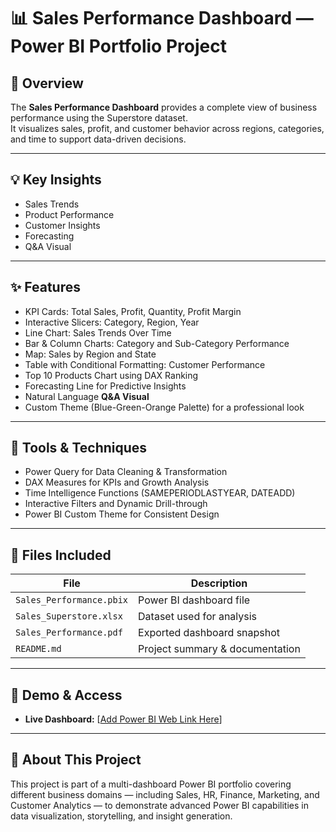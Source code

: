 # 📊 Sales Performance Dashboard — Power BI Portfolio Project

## 📌 Overview
The **Sales Performance Dashboard** provides a complete view of business performance using the Superstore dataset.  
It visualizes sales, profit, and customer behavior across regions, categories, and time to support data-driven decisions.

---

## 💡 Key Insights
- Sales Trends  
- Product Performance  
- Customer Insights  
- Forecasting  
- Q&A Visual  

---

## ✨ Features
- KPI Cards: Total Sales, Profit, Quantity, Profit Margin  
- Interactive Slicers: Category, Region, Year  
- Line Chart: Sales Trends Over Time  
- Bar & Column Charts: Category and Sub-Category Performance  
- Map: Sales by Region and State  
- Table with Conditional Formatting: Customer Performance  
- Top 10 Products Chart using DAX Ranking  
- Forecasting Line for Predictive Insights  
- Natural Language **Q&A Visual**  
- Custom Theme (Blue-Green-Orange Palette) for a professional look  

---

## 🧠 Tools & Techniques
- Power Query for Data Cleaning & Transformation  
- DAX Measures for KPIs and Growth Analysis  
- Time Intelligence Functions (SAMEPERIODLASTYEAR, DATEADD)  
- Interactive Filters and Dynamic Drill-through  
- Power BI Custom Theme for Consistent Design  

---

## 📂 Files Included
| File | Description |
|------|--------------|
| `Sales_Performance.pbix` | Power BI dashboard file |
| `Sales_Superstore.xlsx` | Dataset used for analysis |
| `Sales_Performance.pdf` | Exported dashboard snapshot |
| `README.md` | Project summary & documentation |

---

## 🔗 Demo & Access
- **Live Dashboard:** [[Add Power BI Web Link Here](https://app.powerbi.com/groups/me/reports/935bfdf3-8e86-4256-a3ec-d27841f92083/a80244043193d9ca613e?experience=power-bi)]  

---

## 🧾 About This Project
This project is part of a multi-dashboard Power BI portfolio covering different business domains — including Sales, HR, Finance, Marketing, and Customer Analytics — to demonstrate advanced Power BI capabilities in data visualization, storytelling, and insight generation.
